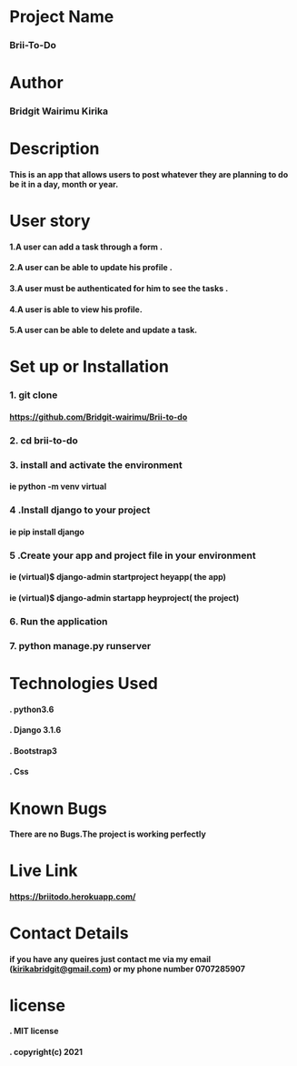 # Project Name
### Brii-To-Do

# Author 
### Bridgit Wairimu Kirika

# Description
#### This is an app that allows users to post whatever they are planning to do be it in a day, month or year.

# User story
#### 1.A user can add a task through a form .
#### 2.A user can be able to update his profile .
#### 3.A user must be authenticated for him to see the tasks .
#### 4.A user is able to view his profile.
#### 5.A user can be able to delete and update a task.

# Set up or Installation

### 1. git clone
#### https://github.com/Bridgit-wairimu/Brii-to-do

### 2. cd brii-to-do

### 3. install and activate the environment
#### ie python -m venv virtual 

### 4 .Install django to your project
#### ie pip install django

### 5 .Create your app and project file in your environment

#### ie (virtual)$ django-admin startproject heyapp( the app)

#### ie (virtual)$ django-admin startapp heyproject( the project)

### 6. Run the application

### 7. python manage.py runserver

# Technologies Used

#### . python3.6
#### . Django 3.1.6
#### . Bootstrap3
#### . Css

# Known Bugs

#### There are no Bugs.The project is working perfectly

# Live Link

#### https://briitodo.herokuapp.com/

# Contact Details

#### if you have any queires just contact me via my email (kirikabridgit@gmail.com) or my phone number 0707285907

# license

#### . MIT license
#### . copyright(c) 2021

